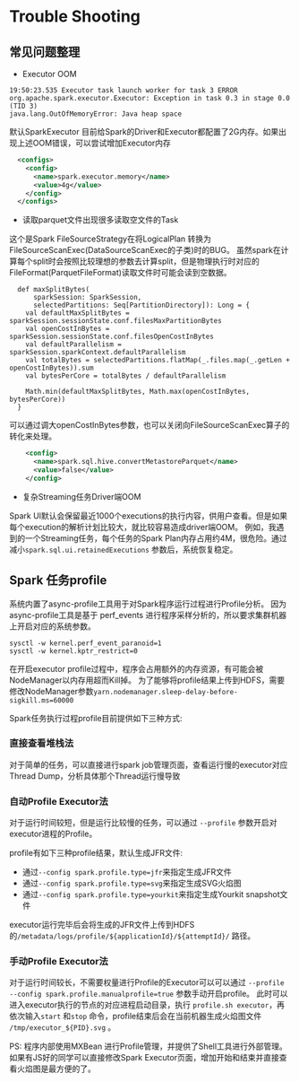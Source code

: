 # Trouble Shooting

## 常见问题整理

* Executor OOM

```
19:50:23.535 Executor task launch worker for task 3 ERROR org.apache.spark.executor.Executor: Exception in task 0.3 in stage 0.0 (TID 3)
java.lang.OutOfMemoryError: Java heap space
```
默认SparkExecutor
目前给Spark的Driver和Executor都配置了2G内存。如果出现上述OOM错误，可以尝试增加Executor内存
```xml
  <configs>
    <config>
      <name>spark.executor.memory</name>
      <value>4g</value>
    </config>
  </configs>
```

* 读取parquet文件出现很多读取空文件的Task

这个是Spark FileSourceStrategy在将LogicalPlan 转换为 FileSourceScanExec(DataSourceScanExec的子类)时的BUG。
虽然spark在计算每个split时会按照比较理想的参数去计算split，但是物理执行时对应的FileFormat(ParquetFileFormat)读取文件时可能会读到空数据。
```
  def maxSplitBytes(
      sparkSession: SparkSession,
      selectedPartitions: Seq[PartitionDirectory]): Long = {
    val defaultMaxSplitBytes = sparkSession.sessionState.conf.filesMaxPartitionBytes
    val openCostInBytes = sparkSession.sessionState.conf.filesOpenCostInBytes
    val defaultParallelism = sparkSession.sparkContext.defaultParallelism
    val totalBytes = selectedPartitions.flatMap(_.files.map(_.getLen + openCostInBytes)).sum
    val bytesPerCore = totalBytes / defaultParallelism

    Math.min(defaultMaxSplitBytes, Math.max(openCostInBytes, bytesPerCore))
  }
```

可以通过调大openCostInBytes参数，也可以关闭向FileSourceScanExec算子的转化来处理。
```xml
    <config>
      <name>spark.sql.hive.convertMetastoreParquet</name>
      <value>false</value>
    </config>
```

* 复杂Streaming任务Driver端OOM

Spark UI默认会保留最近1000个executions的执行内容，供用户查看。但是如果每个execution的解析计划比较大，就比较容易造成driver端OOM。
例如，我遇到的一个Streaming任务，每个任务的Spark Plan内存占用约4M，很危险。通过减小`spark.sql.ui.retainedExecutions` 参数后，系统恢复稳定。

## Spark 任务profile

系统内置了async-profile工具用于对Spark程序运行过程进行Profile分析。
因为async-profile工具是基于 perf_events 进行程序采样分析的，所以要求集群机器上开启对应的系统参数。
```
sysctl -w kernel.perf_event_paranoid=1
sysctl -w kernel.kptr_restrict=0
```

在开启executor profile过程中，程序会占用额外的内存资源，有可能会被NodeManager以内存用超而Kill掉。
为了能够将profile结果上传到HDFS，需要修改NodeManager参数`yarn.nodemanager.sleep-delay-before-sigkill.ms=60000`

Spark任务执行过程profile目前提供如下三种方式:

### 直接查看堆栈法

对于简单的任务，可以直接进行spark job管理页面，查看运行慢的executor对应Thread Dump，分析具体那个Thread运行慢导致

### 自动Profile Executor法

对于运行时间较短，但是运行比较慢的任务，可以通过 `--profile` 参数开启对executor进程的Profile。

profile有如下三种profile结果，默认生成JFR文件:
* 通过`--config spark.profile.type=jfr`来指定生成JFR文件
* 通过`--config spark.profile.type=svg`来指定生成SVG火焰图
* 通过`--config spark.profile.type=yourkit`来指定生成Yourkit snapshot文件

executor运行完毕后会将生成的JFR文件上传到HDFS的`/metadata/logs/profile/${applicationId}/${attemptId}/` 路径。

### 手动Profile Executor法

对于运行时间较长，不需要权量进行Profile的Executor可以可以通过 `--profile --config spark.profile.manualprofile=true` 参数手动开启profile。
此时可以进入executor执行的节点的对应进程启动目录，执行 `profile.sh executor`，再依次输入`start` 和`stop` 命令，profile结束后会在当前机器生成火焰图文件 `/tmp/executor_${PID}.svg` 。

PS: 程序内部使用MXBean 进行Profile管理，并提供了Shell工具进行外部管理。如果有JS好的同学可以直接修改Spark Executor页面，增加开始和结束并直接查看火焰图是最方便的了。